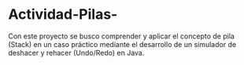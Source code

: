 # Actividad-Pilas-
Con este proyecto se busco comprender y aplicar el concepto de pila (Stack) en un caso práctico mediante el desarrollo de un simulador de deshacer y rehacer (Undo/Redo) en Java.
